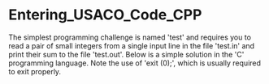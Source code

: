 # Entering_USACO_Code_CPP
The simplest programming challenge is named 'test' and requires you to read a pair of small integers from a single input line in the file 'test.in' and print their sum to the file 'test.out'.  Below is a simple solution in the 'C' programming language. Note the use of 'exit (0);', which is usually required to exit properly.
